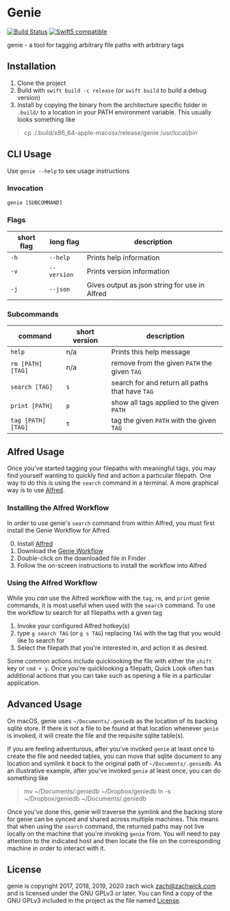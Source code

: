 # Genie

[![Build Status](https://travis-ci.com/zachwick/genie.svg?branch=master)](https://travis-ci.com/zachwick/genie) [![Swift5 compatible](https://img.shields.io/badge/swift-5-orange.svg?style=flat)](https://developer.apple.com/swift/)

genie - a tool for tagging arbitrary file paths with arbitrary tags

## Installation

1. Clone the project
2. Build with `swift build -c release` (or `swift build` to build a debug version)
3. Install by copying the binary from the architecture specific folder in `.build/` to a location in your PATH environment variable. This usually looks something like

> cp ./.build/x86_64-apple-macosx/release/genie /usr/local/bin

## CLI Usage

Use `genie --help` to see usage instructions

### Invocation

`genie [SUBCOMMAND]`

### Flags

| short flag | long flag | description |
| -- | -- | -- |
| `-h` | `--help` | Prints help information |
| `-v` | `--version` | Prints version information |
| `-j` | `--json` | Gives output as json string for use in Alfred |

### Subcommands

| command | short version | description |
| -- | -- | -- |
| `help` | n/a | Prints this help message |
| `rm [PATH] [TAG]` | n/a | remove from the given `PATH` the given `TAG` |
| `search [TAG]` | `s` | search for and return all paths that have `TAG` |
| `print [PATH]` | `p` | show all tags applied to the given `PATH` |
| `tag [PATH] [TAG]` | `t` | tag the given `PATH` with the given `TAG` |

## Alfred Usage

Once you've started tagging your filepaths with meaningful tags, you may find yourself wanting to quickly find and action a particular filepath. One way to do this is using the `search` command in a terminal. A more graphical way is to use [Alfred](https://www.alfredapp.com).

### Installing the Alfred Workflow

In order to use genie's `search` command from within Alfred, you must first install the Genie Workflow for Alfred.

0. Install [Alfred](https://www.alfredapp.com)
1. Download the [Genie Workflow](https://github.com/zachwick/genie/raw/master/Genie.alfredworkflow)
2. Double-click on the downloaded file in Finder
3. Follow the on-screen instructions to install the workflow into Alfred

### Using the Alfred Workflow

While you _can_ use the Alfred workflow with the `tag`, `rm`, and `print` genie commands, it is most useful when used with the `search` command. To use the workflow to search for all filepaths with a given tag

1. Invoke your configured Alfred hotkey(s)
2. type `g search TAG` (or `g s TAG`) replacing `TAG` with the tag that you would like to search for
3. Select the filepath that you're interested in, and action it as desired.

Some common actions include quicklooking the file with either the `shift` key or `cmd + y`. Once you're quicklooking a filepath, Quick Look often has additional actions that you can take such as opening a file in a particular application.

## Advanced Usage

On macOS, genie uses `~/Documents/.geniedb` as the location of its backing sqlite store. If there is not a file to be found at that location whenever `genie` is invoked, it will create the file and the requisite sqlite table(s).

If you are feeling adventurous, after you've invoked `genie` at least once to create the file and needed tables, you can move that sqlite document to any location and symlink it back to the original path of `~/Documents/.geniedb`. As an illustrative example, after you've invoked `genie` at least once, you can do something like

> mv ~/Documents/.geniedb ~/Dropbox/geniedb
> ln -s ~/Dropbox/geniedb ~/Documents/.geniedb

Once you've done this, genie will traverse the symlink and the backing store for genie can be synced and shared across multiple machines. This means that when using the `search` command, the returned paths may not live locally on the machine that you're invoking `genie` from. You will need to pay attention to the indicated host and then locate the file on the corresponding machine in order to interact with it.

## License

genie is copyright 2017, 2018, 2019, 2020 zach wick <zach@zachwick.com> and is licensed
under the GNU GPLv3 or later. You can find a copy of the GNU GPLv3
included in the project as the file named [License](https://github.com/zachwick/genie/blob/master/LICENSE).
